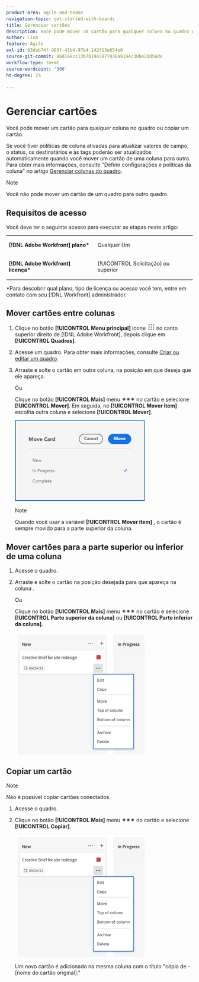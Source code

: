 ```yaml
---
product-area: agile-and-teams
navigation-topic: get-started-with-boards
title: Gerenciar cartões
description: Você pode mover um cartão para qualquer coluna no quadro ou copiar um cartão.
author: Lisa
feature: Agile
exl-id: 83dab74f-903f-41b4-97b4-142f13e654e0
source-git-commit: 86d168cc13b7b1942877430a9194c38be2dd56de
workflow-type: tm+mt
source-wordcount: '306'
ht-degree: 1%

---
```


# Gerenciar cartões

Você pode mover um cartão para qualquer coluna no quadro ou copiar um cartão.

Se você tiver políticas de coluna ativadas para atualizar valores de campo, o status, os destinatários e as tags poderão ser atualizados automaticamente quando você mover um cartão de uma coluna para outra. Para obter mais informações, consulte &quot;Definir configurações e políticas da coluna&quot; no artigo [Gerenciar colunas do quadro](/help/quicksilver/agile/get-started-with-boards/manage-board-columns.md).

>[!NOTE]
>
>Você não pode mover um cartão de um quadro para outro quadro.

## Requisitos de acesso

Você deve ter o seguinte acesso para executar as etapas neste artigo:

<table style="table-layout:auto"> 
 <col> 
 </col> 
 <col> 
 </col> 
 <tbody> 
  <tr> 
   <td role="rowheader"><strong>[!DNL Adobe Workfront] plano*</strong></td> 
   <td> <p>Qualquer Um</p> </td> 
  </tr> 
  <tr> 
   <td role="rowheader"><strong>[!DNL Adobe Workfront] licença*</strong></td> 
   <td> <p>[!UICONTROL Solicitação] ou superior</p> </td> 
  </tr> 
 </tbody> 
</table>

&#42;Para descobrir qual plano, tipo de licença ou acesso você tem, entre em contato com seu [!DNL Workfront] administrador.

## Mover cartões entre colunas

1. Clique no botão **[!UICONTROL Menu principal]** ícone ![](assets/main-menu-icon.png) no canto superior direito de [!DNL Adobe Workfront], depois clique em **[!UICONTROL Quadros]**.
1. Acesse um quadro. Para obter mais informações, consulte [Criar ou editar um quadro](../../agile/get-started-with-boards/create-edit-board.md).
1. Arraste e solte o cartão em outra coluna, na posição em que deseja que ele apareça.

   Ou

   Clique no botão **[!UICONTROL Mais]** menu ![Menu Mais](assets/more-icon-spectrum.png) no cartão e selecione **[!UICONTROL Mover]**. Em seguida, no **[!UICONTROL Mover item]** escolha outra coluna e selecione **[!UICONTROL Mover]**.

   ![Mover cartão](assets/boards-move-card-350x217.png)

   >[!NOTE]
   >
   >Quando você usar a variável **[!UICONTROL Mover item]** , o cartão é sempre movido para a parte superior da coluna.

## Mover cartões para a parte superior ou inferior de uma coluna

1. Acesse o quadro.
1. Arraste e solte o cartão na posição desejada para que apareça na coluna .

   Ou

   Clique no botão **[!UICONTROL Mais]** menu ![Menu Mais](assets/more-icon-spectrum.png) no cartão e selecione **[!UICONTROL Parte superior da coluna]** ou **[!UICONTROL Parte inferior da coluna]**.

   ![Menu Mais](assets/boards-moremenu-350x329.png)

## Copiar um cartão

>[!NOTE]
>
>Não é possível copiar cartões conectados.

1. Acesse o quadro.
1. Clique no botão **[!UICONTROL Mais]** menu ![[!UICONTROL Menu Mais]](assets/more-icon-spectrum.png) no cartão e selecione **[!UICONTROL Copiar]**.

   ![Menu Mais](assets/boards-moremenu-350x329.png)

   Um novo cartão é adicionado na mesma coluna com o título &quot;cópia de - [nome do cartão original].&quot;
